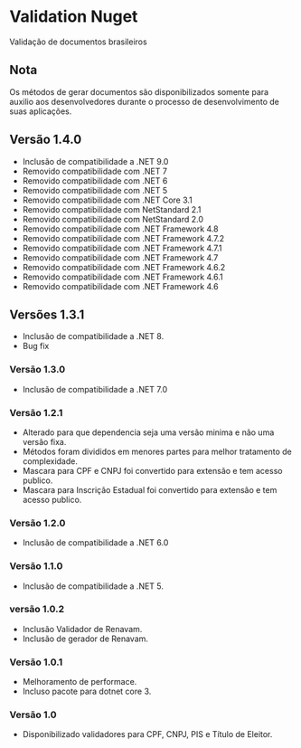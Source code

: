 # Validation Nuget

Validação de documentos brasileiros

## Nota

Os métodos de gerar documentos são disponibilizados somente para auxilio aos desenvolvedores durante o processo de desenvolvimento de suas aplicações.

## Versão 1.4.0

- Inclusão de compatibilidade a .NET 9.0
- Removido compatibilidade com .NET 7
- Removido compatibilidade com .NET 6
- Removido compatibilidade com .NET 5
- Removido compatibilidade com .NET Core 3.1
- Removido compatibilidade com NetStandard 2.1
- Removido compatibilidade com NetStandard 2.0
- Removido compatibilidade com .NET Framework 4.8
- Removido compatibilidade com .NET Framework 4.7.2
- Removido compatibilidade com .NET Framework 4.7.1
- Removido compatibilidade com .NET Framework 4.7
- Removido compatibilidade com .NET Framework 4.6.2
- Removido compatibilidade com .NET Framework 4.6.1
- Removido compatibilidade com .NET Framework 4.6

## Versões 1.3.1

- Inclusão de compatibilidade a .NET 8.
- Bug fix

### Versão 1.3.0

- Inclusão de compatibilidade a .NET 7.0

### Versão 1.2.1

- Alterado para que dependencia seja uma versão minima e não uma versão fixa.
- Métodos foram divididos em menores partes para melhor tratamento de complexidade.
- Mascara para CPF e CNPJ foi convertido para extensão e tem acesso publico.
- Mascara para Inscrição Estadual foi convertido para extensão e tem acesso publico.

### Versão 1.2.0

- Inclusão de compatibilidade a .NET 6.0

### Versão 1.1.0

- Inclusão de compatibilidade a .NET 5.

### versão 1.0.2

- Inclusão Validador de Renavam.
- Inclusão de gerador de Renavam.

### Versão 1.0.1

- Melhoramento de performace.
- Incluso pacote para dotnet core 3.

### Versão 1.0

- Disponibilizado validadores para CPF, CNPJ, PIS e Título de Eleitor.
